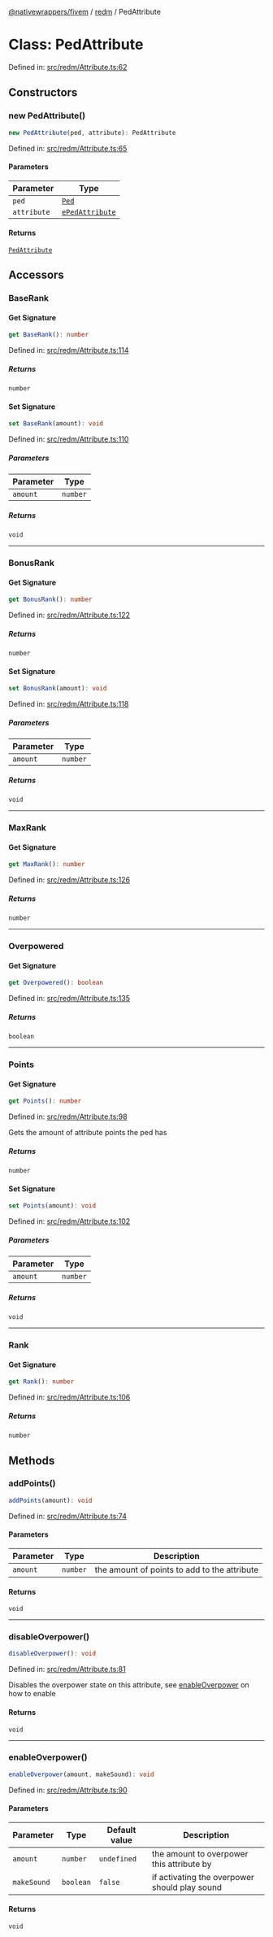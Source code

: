 [@nativewrappers/fivem](../../README.md) / [redm](../README.md) / PedAttribute

# Class: PedAttribute

Defined in: [src/redm/Attribute.ts:62](https://github.com/nativewrappers/fivem/blob/712f0bf92fff25cfcad1f759429c48668c195b4a/src/redm/Attribute.ts#L62)

## Constructors

### new PedAttribute()

```ts
new PedAttribute(ped, attribute): PedAttribute
```

Defined in: [src/redm/Attribute.ts:65](https://github.com/nativewrappers/fivem/blob/712f0bf92fff25cfcad1f759429c48668c195b4a/src/redm/Attribute.ts#L65)

#### Parameters

| Parameter | Type |
| ------ | ------ |
| `ped` | [`Ped`](Ped.md) |
| `attribute` | [`ePedAttribute`](../enumerations/ePedAttribute.md) |

#### Returns

[`PedAttribute`](PedAttribute.md)

## Accessors

### BaseRank

#### Get Signature

```ts
get BaseRank(): number
```

Defined in: [src/redm/Attribute.ts:114](https://github.com/nativewrappers/fivem/blob/712f0bf92fff25cfcad1f759429c48668c195b4a/src/redm/Attribute.ts#L114)

##### Returns

`number`

#### Set Signature

```ts
set BaseRank(amount): void
```

Defined in: [src/redm/Attribute.ts:110](https://github.com/nativewrappers/fivem/blob/712f0bf92fff25cfcad1f759429c48668c195b4a/src/redm/Attribute.ts#L110)

##### Parameters

| Parameter | Type |
| ------ | ------ |
| `amount` | `number` |

##### Returns

`void`

***

### BonusRank

#### Get Signature

```ts
get BonusRank(): number
```

Defined in: [src/redm/Attribute.ts:122](https://github.com/nativewrappers/fivem/blob/712f0bf92fff25cfcad1f759429c48668c195b4a/src/redm/Attribute.ts#L122)

##### Returns

`number`

#### Set Signature

```ts
set BonusRank(amount): void
```

Defined in: [src/redm/Attribute.ts:118](https://github.com/nativewrappers/fivem/blob/712f0bf92fff25cfcad1f759429c48668c195b4a/src/redm/Attribute.ts#L118)

##### Parameters

| Parameter | Type |
| ------ | ------ |
| `amount` | `number` |

##### Returns

`void`

***

### MaxRank

#### Get Signature

```ts
get MaxRank(): number
```

Defined in: [src/redm/Attribute.ts:126](https://github.com/nativewrappers/fivem/blob/712f0bf92fff25cfcad1f759429c48668c195b4a/src/redm/Attribute.ts#L126)

##### Returns

`number`

***

### Overpowered

#### Get Signature

```ts
get Overpowered(): boolean
```

Defined in: [src/redm/Attribute.ts:135](https://github.com/nativewrappers/fivem/blob/712f0bf92fff25cfcad1f759429c48668c195b4a/src/redm/Attribute.ts#L135)

##### Returns

`boolean`

***

### Points

#### Get Signature

```ts
get Points(): number
```

Defined in: [src/redm/Attribute.ts:98](https://github.com/nativewrappers/fivem/blob/712f0bf92fff25cfcad1f759429c48668c195b4a/src/redm/Attribute.ts#L98)

Gets the amount of attribute points the ped has

##### Returns

`number`

#### Set Signature

```ts
set Points(amount): void
```

Defined in: [src/redm/Attribute.ts:102](https://github.com/nativewrappers/fivem/blob/712f0bf92fff25cfcad1f759429c48668c195b4a/src/redm/Attribute.ts#L102)

##### Parameters

| Parameter | Type |
| ------ | ------ |
| `amount` | `number` |

##### Returns

`void`

***

### Rank

#### Get Signature

```ts
get Rank(): number
```

Defined in: [src/redm/Attribute.ts:106](https://github.com/nativewrappers/fivem/blob/712f0bf92fff25cfcad1f759429c48668c195b4a/src/redm/Attribute.ts#L106)

##### Returns

`number`

## Methods

### addPoints()

```ts
addPoints(amount): void
```

Defined in: [src/redm/Attribute.ts:74](https://github.com/nativewrappers/fivem/blob/712f0bf92fff25cfcad1f759429c48668c195b4a/src/redm/Attribute.ts#L74)

#### Parameters

| Parameter | Type | Description |
| ------ | ------ | ------ |
| `amount` | `number` | the amount of points to add to the attribute |

#### Returns

`void`

***

### disableOverpower()

```ts
disableOverpower(): void
```

Defined in: [src/redm/Attribute.ts:81](https://github.com/nativewrappers/fivem/blob/712f0bf92fff25cfcad1f759429c48668c195b4a/src/redm/Attribute.ts#L81)

Disables the overpower state on this attribute, see [enableOverpower](PedAttribute.md#enableoverpower) on how to enable

#### Returns

`void`

***

### enableOverpower()

```ts
enableOverpower(amount, makeSound): void
```

Defined in: [src/redm/Attribute.ts:90](https://github.com/nativewrappers/fivem/blob/712f0bf92fff25cfcad1f759429c48668c195b4a/src/redm/Attribute.ts#L90)

#### Parameters

| Parameter | Type | Default value | Description |
| ------ | ------ | ------ | ------ |
| `amount` | `number` | `undefined` | the amount to overpower this attribute by |
| `makeSound` | `boolean` | `false` | if activating the overpower should play sound |

#### Returns

`void`
